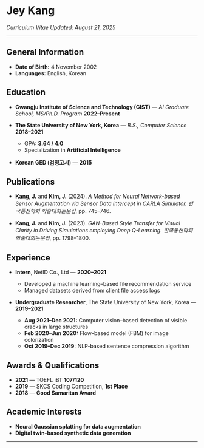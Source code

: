 # Jey Kang

*Curriculum Vitae*
*Updated: August 21, 2025*

---

## General Information

* **Date of Birth:** 4 November 2002
* **Languages:** English, Korean

## Education

* **Gwangju Institute of Science and Technology (GIST)** — *AI Graduate School, MS/Ph.D. Program*
  **2022–Present**

* **The State University of New York, Korea** — *B.S., Computer Science*
  **2018–2021**

  * GPA: **3.64 / 4.0**
  * Specialization in **Artificial Intelligence**

* **Korean GED (검정고시)** — **2015**

## Publications

* **Kang, J.** and **Kim, J.** (2024). *A Method for Neural Network-based Sensor Augmentation via Sensor Data Intercept in CARLA Simulator.* *한국통신학회 학술대회논문집*, pp. 745–746.

* **Kang, J.** and **Kim, J.** (2023). *GAN-Based Style Transfer for Visual Clarity in Driving Simulations employing Deep Q-Learning.* *한국통신학회 학술대회논문집*, pp. 1798–1800.

## Experience

* **Intern**, NetID Co., Ltd — **2020–2021**

  * Developed a machine learning–based file recommendation service
  * Managed datasets derived from client file access logs

* **Undergraduate Researcher**, The State University of New York, Korea — **2019–2021**

  * **Aug 2021–Dec 2021:** Computer vision–based detection of visible cracks in large structures
  * **Feb 2020–Jun 2020:** Flow-based model (FBM) for image colorization
  * **Oct 2019–Dec 2019:** NLP-based sentence compression algorithm

## Awards & Qualifications

* **2021** — TOEFL iBT **107/120**
* **2019** — SKCS Coding Competition, **1st Place**
* **2018** — **Good Samaritan Award**

## Academic Interests

* **Neural Gaussian splatting for data augmentation**
* **Digital twin-based synthetic data generation**

---
